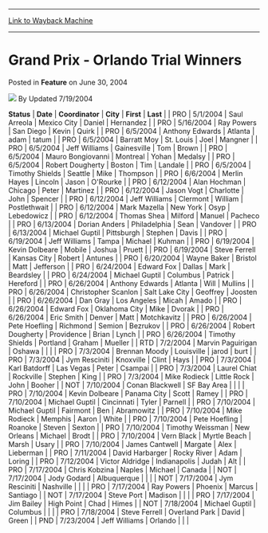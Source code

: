 
---
[Link to Wayback Machine](https://web.archive.org/web/20220816222030/https://magic.wizards.com/en/articles/archive/feature/grand-prix-orlando-trial-winners-2004-06-30)

[_metadata_:author]:- "Updated 7-19-2004"
[_metadata_:description]:- "StatusDateCoordinatorCityFirstLast PRO5/1/2004Saul ArreolaMexico CityDanielHernandezPRO5/16/2004Ray PowersSan DiegoKevinQuirkPRO6/5/2004Anthony EdwardsAtlantaadamtatumPRO6/5/2004Barratt MoySt."
[_metadata_:generator]:- "Drupal 7 (http://drupal.org)"
[_metadata_:node]:- "735701"
[_metadata_:publish_date]:- "2004-06-30"
[_metadata_:source]:- "div-main-content"
[_metadata_:title]:- "Grand Prix - Orlando Trial Winners"
[_metadata_:wayback_capture_timestamp]:- "2022-08-16 22:20:30"
[_metadata_:wayback_raw_url]:- "https://web.archive.org/web/20220816222030id_/https://magic.wizards.com/en/articles/archive/feature/grand-prix-orlando-trial-winners-2004-06-30"
[_metadata_:wayback_url]:- "https://magic.wizards.com/en/articles/archive/feature/grand-prix-orlando-trial-winners-2004-06-30"
---


Grand Prix - Orlando Trial Winners
==================================



 Posted in **Feature**
 on June 30, 2004 






![](https://media.magic.wizards.com/styles/auth_small/public/generic-avatar-150_421.png)
By Updated 7/19/2004













 **Status** | **Date** | **Coordinator** | **City** | **First** | **Last** |
| PRO | 5/1/2004 | Saul Arreola | Mexico City | Daniel | Hernandez |
| PRO | 5/16/2004 | Ray Powers | San Diego | Kevin | Quirk |
| PRO | 6/5/2004 | Anthony Edwards | Atlanta | adam | tatum |
| PRO | 6/5/2004 | Barratt Moy | St. Louis | Joel | Mangner |
| PRO | 6/5/2004 | Jeff Williams | Gainesville | Tom | Brown |
| PRO | 6/5/2004 | Mauro Bongiovanni | Montreal | Yohan | Medalsy |
| PRO | 6/5/2004 | Robert Dougherty | Boston | Tim | Landale |
| PRO | 6/5/2004 | Timothy Shields | Seattle | Mike | Thompson |
| PRO | 6/6/2004 | Merlin Hayes | Lincoln | Jason | O'Rourke |
| PRO | 6/12/2004 | Alan Hochman | Chicago | Peter | Martinez |
| PRO | 6/12/2004 | Jason Vogt | Charlotte | John | Spencer |
| PRO | 6/12/2004 | Jeff Williams | Clermont | William | Postlethwait |
| PRO | 6/12/2004 | Mark Mazella | New York | Osyp | Lebedowicz |
| PRO | 6/12/2004 | Thomas Shea | Milford | Manuel | Pacheco |
| PRO | 6/13/2004 | Dorian Anders | Philadelphia | Sean | Vandover |
| PRO | 6/13/2004 | Michael Guptil | Pittsburgh | Stephen | Davis |
| PRO | 6/19/2004 | Jeff Williams | Tampa  | Michael | Kuhman |
| PRO | 6/19/2004 | Kevin Dolbeare | Mobile | Joshua | Pruett |
| PRO | 6/19/2004 | Steve Ferrell | Kansas City | Robert | Antunes |
| PRO | 6/20/2004 | Wayne Baker | Bristol | Matt | Jefferson |
| PRO | 6/24/2004 | Edward Fox | Dallas | Mark | Beardsley |
| PRO | 6/24/2004 | Michael Guptil | Columbus | Patrick | Hereford |
| PRO | 6/26/2004 | Anthony Edwards | Atlanta | Will  | Mullins |
| PRO | 6/26/2004 | Christopher Scanlon | Salt Lake City | Geoffrey | Joosten |
| PRO | 6/26/2004 | Dan Gray | Los Angeles | Micah | Amado |
| PRO | 6/26/2004 | Edward Fox | Oklahoma City | Mike | Dvorak |
| PRO | 6/26/2004 | Eric Smith | Denver | Matt | Motchkavitz |
| PRO | 6/26/2004 | Pete Hoefling | Richmond | Semion | Bezrukov |
| PRO | 6/26/2004 | Robert Dougherty | Providence | Brian | Lynch |
| PRO | 6/26/2004 | Timothy Shields | Portland | Graham | Mueller |
| RTD | 7/2/2004 | Marvin Paguirigan | Oshawa |  |  |
| PRO | 7/3/2004 | Brennan Moody | Louisville | jarod | burt |
| PRO | 7/3/2004 | Jym Resciniti | Knoxville | Clint | Hays |
| PRO | 7/3/2004 | Karl Batdorff | Las Vegas | Peter | Csampai |
| PRO | 7/3/2004 | Laurel Chiat | Rockville | Stephen | King |
| PRO | 7/3/2004 | Mike Rodieck | Little Rock | John | Booher |
| NOT | 7/10/2004 | Conan Blackwell | SF Bay Area |  |  |
| PRO | 7/10/2004 | Kevin Dolbeare | Panama City | Scott | Ramey |
| PRO | 7/10/2004 | Michael Guptil | Cincinnati | Tyler | Parnell |
| PRO | 7/10/2004 | Michael Guptil | Fairmont | Ben | Abramowitz |
| PRO | 7/10/2004 | Mike Rodieck | Memphis | Aaron | White |
| PRO | 7/10/2004 | Pete Hoefling | Roanoke | Steven | Sexton |
| PRO | 7/10/2004 | Timothy Weissman | New Orleans | Michael | Brodt |
| PRO | 7/10/2004 | Vern Black | Myrtle Beach | Marsh | Usary |
| PRO | 7/10/2004 | James Cantwell | Margate | Alex | Lieberman |
| PRO | 7/11/2004 | David Harbarger | Rocky River | Adam | Loring |
| PRO | 7/12/2004 | Victor Aldridge | Indianapolis | Judah | Alt |
| PRO | 7/17/2004 | Chris Kobzina | Naples | Michael | Canada |
| NOT | 7/17/2004 | Jody Godard | Albuquerque |  |  |
| NOT | 7/17/2004 | Jym Resciniti | Nashville |  |  |
| PRO | 7/17/2004 | Ray Powers | Phoenix | Marcus | Santiago |
| NOT | 7/17/2004 | Steve Port | Madison |  |  |
| PRO | 7/17/2004 | Jim Bailey | High Point | Chad | Himes |
| NOT | 7/18/2004 | Michael Guptil | Columbus |  |  |
| PRO | 7/18/2004 | Steve Ferrell | Overland Park | David | Green |
| PND | 7/23/2004 | Jeff Williams | Orlando |  |  |







